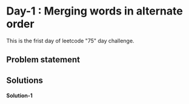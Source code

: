 # Day-1 : Merging words in alternate order
This is the frist day of leetcode "75" day challenge.

## Problem statement

## Solutions

#### Solution-1